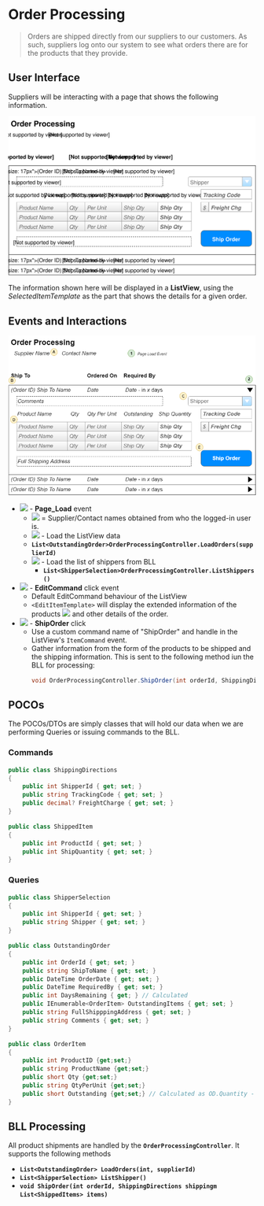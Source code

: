 # Order Processing

> Orders are shipped directly from our suppliers to our customers. As such, suppliers log onto our system to see what orders there are for the products that they provide.

## User Interface

Suppliers will be interacting with a page that shows the following information.

![Mockup](./Shipping-Orders.svg)

The information shown here will be displayed in a **ListView**, using the *SelectedItemTemplate* as the part that shows the details for a given order.

## Events and Interactions

![Plan](Shipping-Order-Plan.png)

- ![](1.svg) - **Page_Load** event
    - ![](A,svg) = Supplier/Contact names obtained
    from who the logged-in user is.
    - ![](B.svg) - Load the ListView data
    - **`List<OutstandingOrder>OrderProcessingController.LoadOrders(supplierId)`**
    - ![](C.svg) - Load the list of shippers from BLL
        - **`List<ShipperSelection>OrderProcessingController.ListShippers()`**
- ![](2.svg) - **EditCommand** click event
    - Default EditCommand behaviour of the ListView
    - `<EditItemTemplate>` will display the extended information of the products ![](D.svg) and other details of the order.
- ![](3.svg) - **ShipOrder** click
    - Use a custom command name of "ShipOrder" and handle in the ListView's `ItemCommand` event.
    - Gather information from the form of the products to be shipped and the shipping information. This is sent to the following method iun the BLL for processing:
        ```csharp
        void OrderProcessingController.ShipOrder(int orderId, ShippingDirections shipping, List<ShippedItem> items)
        ```

## POCOs

The POCOs/DTOs are simply classes that will hold our data when we are performing Queries or issuing commands to the BLL.

### Commands

```csharp
public class ShippingDirections
{
    public int ShipperId { get; set; }
    public string TrackingCode { get; set; }
    public decimal? FreightCharge { get; set; }
}
```

```csharp
public class ShippedItem
{
    public int ProductId { get; set; }
    public int ShipQuantity { get; set; }
}
```


### Queries

```csharp
public class ShipperSelection
{
    public int ShipperId { get; set; }
    public string Shipper { get; set; }
}    
```

```csharp
public class OutstandingOrder
{
    public int OrderId { get; set; }
    public string ShipToName { get; set; }
    public DateTime OrderDate { get; set; }
    public DateTime RequiredBy { get; set; }
    public int DaysRemaining { get; } // Calculated
    public IEnumerable<OrderItem> OutstandingItems { get; set; }
    public string FullShipppingAddress { get; set; }
    public string Comments { get; set; }
}
```

```csharp
public class OrderItem
{
    public int ProductID {get;set;}
    public string ProductName {get;set;}
    public short Qty {get;set;}
    public string QtyPerUnit {get;set;}
    public short Outstanding {get;set;} // Calculated as OD.Quantity - Sum(Shipped qty)
}
```

## BLL Processing

All product shipments are handled by the **`OrderProcessingController`**. It supports the following methods

- **`List<OutstandingOrder> LoadOrders(int, supplierId)`**
- **`List<ShipperSelection> ListShipper()`**
- **`void ShipOrder(int orderId, ShippingDirections shippingm List<ShippedItems> items)`**
